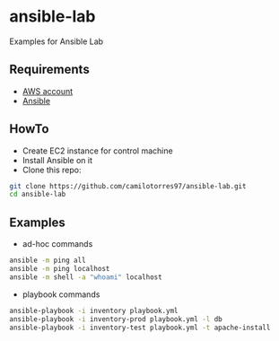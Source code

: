 # ansible-lab

Examples for Ansible Lab

## Requirements

* [AWS account](https://aws.amazon.com)
* [Ansible](http://docs.ansible.com/ansible/intro_installation.html)

## HowTo

* Create EC2 instance for control machine
* Install Ansible on it
* Clone this repo:

```bash
git clone https://github.com/camilotorres97/ansible-lab.git
cd ansible-lab
```

## Examples

* ad-hoc commands

```bash
ansible -m ping all
ansible -m ping localhost
ansible -m shell -a "whoami" localhost
```

* playbook commands

```bash
ansible-playbook -i inventory playbook.yml
ansible-playbook -i inventory-prod playbook.yml -l db
ansible-playbook -i inventory-test playbook.yml -t apache-install
```
